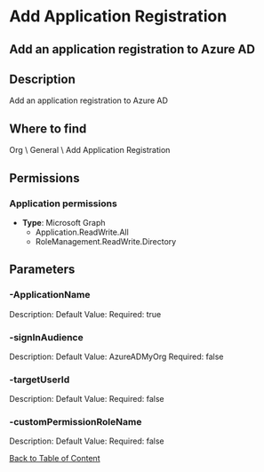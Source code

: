 # Add Application Registration

## Add an application registration to Azure AD

## Description
Add an application registration to Azure AD

## Where to find
Org \ General \ Add Application Registration

## Permissions
### Application permissions
- **Type**: Microsoft Graph
  - Application.ReadWrite.All
  - RoleManagement.ReadWrite.Directory


## Parameters
### -ApplicationName
Description: 
Default Value: 
Required: true

### -signInAudience
Description: 
Default Value: AzureADMyOrg
Required: false

### -targetUserId
Description: 
Default Value: 
Required: false

### -customPermissionRoleName
Description: 
Default Value: 
Required: false


[Back to Table of Content](../../../README.md)

